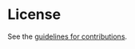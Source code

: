 # License

See the
[guidelines for contributions](https://github.com/dajiaji/i-d-jose-jwk-hpke-public-key/blob/main/CONTRIBUTING.md).
